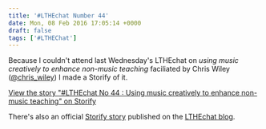 ```yaml
---
title: '#LTHEchat Number 44'
date: Mon, 08 Feb 2016 17:05:14 +0000
draft: false
tags: ['#LTHEChat']
---
```


Because I couldn't attend last Wednesday's LTHEchat on _using music creatively to enhance non-music teaching_ faciliated by Chris Wiley ([@chris\_wiley](https://twitter.com/chris_wiley)) I made a Storify of it.

[View the story "#LTHEchat No 44 : Using music creatively to enhance non-music teaching" on Storify](//storify.com/cpjobling/lthechat-45)

There's also an official [Storify story](https://storify.com/LTHEchat/tweetchat-no-44) published on the [LTHEchat blog](http://lthechat.com/2016/02/01/lthechat-no-44/).